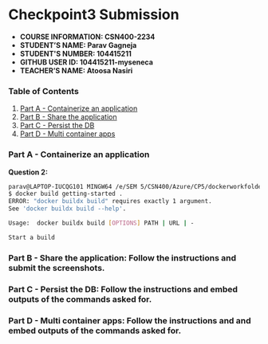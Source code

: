 # Checkpoint3 Submission

- **COURSE INFORMATION: CSN400-2234**
- **STUDENT’S NAME: Parav Gagneja**
- **STUDENT'S NUMBER: 104415211**
- **GITHUB USER ID: 104415211-myseneca**
- **TEACHER’S NAME: Atoosa Nasiri**


### Table of Contents
1. [Part A - Containerize an application](#part-a---containerize-an-application)
2. [Part B - Share the application](#part-b---share-the-application)
3. [Part C - Persist the DB](#part-c---persist-the-db)
4. [Part D - Multi container apps](#part-d---multi-container-apps)

### Part A - Containerize an application
<b>Question 2:</b>
``` bash
parav@LAPTOP-IUCQG101 MINGW64 /e/SEM 5/CSN400/Azure/CP5/dockerworkfolder/getting-started/app (master)
$ docker build getting-started .
ERROR: "docker buildx build" requires exactly 1 argument.
See 'docker buildx build --help'.

Usage:  docker buildx build [OPTIONS] PATH | URL | -

Start a build
```
### Part B - Share the application: Follow the instructions and submit the screenshots.
### Part C - Persist the DB: Follow the instructions and embed outputs of the commands asked for.
### Part D - Multi container apps: Follow the instructions and and embed outputs of the commands asked for.